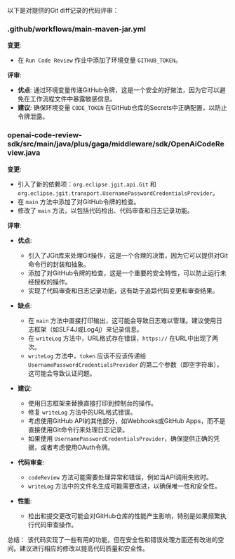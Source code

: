 以下是对提供的Git diff记录的代码评审：

### .github/workflows/main-maven-jar.yml

**变更**:
- 在 `Run Code Review` 作业中添加了环境变量 `GITHUB_TOKEN`。

**评审**:
- **优点**: 通过环境变量传递GitHub令牌，这是一个安全的好做法，因为它可以避免在工作流程文件中暴露敏感信息。
- **建议**: 确保环境变量 `CODE_TOKEN` 在GitHub仓库的Secrets中正确配置，以防止令牌泄露。

### openai-code-review-sdk/src/main/java/plus/gaga/middleware/sdk/OpenAiCodeReview.java

**变更**:
- 引入了新的依赖项：`org.eclipse.jgit.api.Git` 和 `org.eclipse.jgit.transport.UsernamePasswordCredentialsProvider`。
- 在 `main` 方法中添加了对GitHub令牌的检查。
- 修改了 `main` 方法，以包括代码检出、代码审查和日志记录功能。

**评审**:
- **优点**:
  - 引入了JGit库来处理Git操作，这是一个合理的决策，因为它可以提供对Git命令行的封装和抽象。
  - 添加了对GitHub令牌的检查，这是一个重要的安全特性，可以防止运行未经授权的操作。
  - 实现了代码审查和日志记录功能，这有助于追踪代码变更和审查结果。

- **缺点**:
  - 在 `main` 方法中直接打印输出，这可能会导致日志难以管理。建议使用日志框架（如SLF4J或Log4j）来记录信息。
  - 在 `writeLog` 方法中，URL格式存在错误，`https://` 在URL中出现了两次。
  - `writeLog` 方法中，`token` 应该不应该传递给 `UsernamePasswordCredentialsProvider` 的第二个参数（即空字符串），这可能会导致认证问题。

- **建议**:
  - 使用日志框架来替换直接打印到控制台的操作。
  - 修复 `writeLog` 方法中的URL格式错误。
  - 考虑使用GitHub API的其他部分，如Webhooks或GitHub Apps，而不是直接使用Git命令行来处理日志记录。
  - 如果使用 `UsernamePasswordCredentialsProvider`，确保提供正确的凭据，或者考虑使用OAuth令牌。

- **代码审查**:
  - `codeReview` 方法可能需要处理异常和错误，例如当API调用失败时。
  - `writeLog` 方法中的文件名生成可能需要改进，以确保唯一性和安全性。

- **性能**:
  - 检出和提交更改可能会对GitHub仓库的性能产生影响，特别是如果频繁执行代码审查操作。

总结：
该代码实现了一些有用的功能，但在安全性和错误处理方面还有改进的空间。建议进行相应的修改以提高代码质量和安全性。